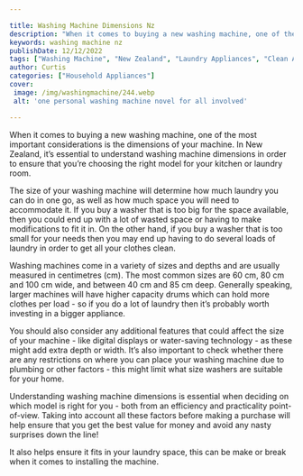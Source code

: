 ```yaml
---

title: Washing Machine Dimensions Nz
description: "When it comes to buying a new washing machine, one of the most important considerations is the dimensions of your machine. In New ...get more info"
keywords: washing machine nz
publishDate: 12/12/2022
tags: ["Washing Machine", "New Zealand", "Laundry Appliances", "Clean Appliance"]
author: Curtis
categories: ["Household Appliances"]
cover: 
 image: /img/washingmachine/244.webp
 alt: 'one personal washing machine novel for all involved'

---
```


When it comes to buying a new washing machine, one of the most important considerations is the dimensions of your machine. In New Zealand, it’s essential to understand washing machine dimensions in order to ensure that you’re choosing the right model for your kitchen or laundry room.

The size of your washing machine will determine how much laundry you can do in one go, as well as how much space you will need to accommodate it. If you buy a washer that is too big for the space available, then you could end up with a lot of wasted space or having to make modifications to fit it in. On the other hand, if you buy a washer that is too small for your needs then you may end up having to do several loads of laundry in order to get all your clothes clean. 

Washing machines come in a variety of sizes and depths and are usually measured in centimetres (cm). The most common sizes are 60 cm, 80 cm and 100 cm wide, and between 40 cm and 85 cm deep. Generally speaking, larger machines will have higher capacity drums which can hold more clothes per load - so if you do a lot of laundry then it’s probably worth investing in a bigger appliance. 

You should also consider any additional features that could affect the size of your machine - like digital displays or water-saving technology - as these might add extra depth or width. It’s also important to check whether there are any restrictions on where you can place your washing machine due to plumbing or other factors - this might limit what size washers are suitable for your home. 

Understanding washing machine dimensions is essential when deciding on which model is right for you - both from an efficiency and practicality point-of-view. Taking into account all these factors before making a purchase will help ensure that you get the best value for money and avoid any nasty surprises down the line!

It also helps ensure it fits in your laundry space, this can be make or break when it comes to installing the machine.
